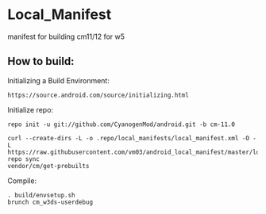 Local_Manifest
==============

manifest for building cm11/12 for w5


How to build:
-------------

Initializing a Build Environment:

    https://source.android.com/source/initializing.html

Initialize repo:

    repo init -u git://github.com/CyanogenMod/android.git -b cm-11.0

    curl --create-dirs -L -o .repo/local_manifests/local_manifest.xml -O -L https://raw.githubusercontent.com/vm03/android_local_manifest/master/local_manifest.xml
    repo sync
    vendor/cm/get-prebuilts

Compile:

    . build/envsetup.sh
    brunch cm_w3ds-userdebug
